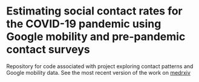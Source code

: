 # Estimating social contact rates for the COVID-19 pandemic using Google mobility and pre-pandemic contact surveys

Repository for code associated with project exploring contact patterns and Google mobility data. See the most recent version of the work on [medrxiv](https://www.medrxiv.org/content/10.1101/2023.12.19.23300209v3)
